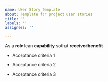 ```yaml
---
name: User Story Template
about: Template for project user stories
title: ''
labels: ''
assignees: ''

---
```


As a **role** Ican **capability** sothat **receivedbenefit**

- Acceptance criteria 1

- Acceptance criteria 2

- Acceptance criteria 3
